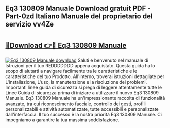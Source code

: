 ## Eq3 130809 Manuale Download gratuit PDF - Part-0zd Italiano Manuale del proprietario del servizio vv4Ze

# <h2><a href="http://dfder8.blite.top/?on=Eq3+130809+Manuale">🔗Download 👉🔴 Eq3 130809 Manuale</a></h2>

[![Eq3 130809 Manuale download](https://i.imgur.com/lujVjoI.png)](http://dfder8.blite.top/?on=Eq3+130809+Manuale)
Saluti e benvenuto nel manuale di Istruzioni per il tuo REDDDDDDD appena acquistato. Questa guida ha lo scopo di aiutarti a navigare facilmente tra le caratteristiche e le caratteristiche del tuo Prodotto. All'interno, troverai istruzioni dettagliate per L'installazione, L'uso, la manutenzione e la risoluzione dei problemi. Importanti linee guida di sicurezza si prega di leggere attentamente tutte le Linee Guida di sicurezza prima di iniziare a utilizzare il nuovo Eq3 130809 Manuale. Eq3 130809 Manuale ha un'impressionante raccolta di funzionalità avanzate, tra cui riconoscimento facciale, controllo dei gesti, profili personalizzabili e attività automatizzate, tutte accessibili e personalizzate dall'interfaccia. Il tuo successo è la nostra priorità Eq3 130809 Manuale. Ci impegniamo a garantire la tua massima soddisfazione.
